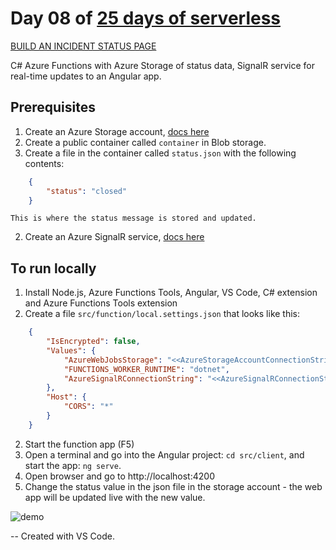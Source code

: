 # Day 08 of [25 days of serverless](https://www.25daysofserverless.com)

[BUILD AN INCIDENT STATUS PAGE](https://25daysofserverless.com/calendar/8)

C# Azure Functions with Azure Storage of status data, SignalR service for real-time updates to an Angular app.

## Prerequisites
1. Create an Azure Storage account, [docs here](https://docs.microsoft.com/en-us/azure/storage/common/storage-quickstart-create-account?tabs=azure-portal)
2. Create a public container called `container` in Blob storage.
3. Create a file in the container called `status.json` with the following contents:
```json
    {
        "status": "closed"
    }
```
    This is where the status message is stored and updated.
2. Create an Azure SignalR service, [docs here](https://docs.microsoft.com/en-us/azure/azure-signalr/signalr-quickstart-dotnet-core)

## To run locally
1. Install Node.js, Azure Functions Tools, Angular, VS Code, C# extension and Azure Functions Tools extension
2. Create a file `src/function/local.settings.json` that looks like this:
```json
    {
        "IsEncrypted": false,
        "Values": {
            "AzureWebJobsStorage": "<<AzureStorageAccountConnectionString>>",
            "FUNCTIONS_WORKER_RUNTIME": "dotnet",
            "AzureSignalRConnectionString": "<<AzureSignalRConnectionString>>"
        },
        "Host": {
            "CORS": "*"
        }
    }
```
2. Start the function app (F5)
3. Open a terminal and go into the Angular project: `cd src/client`, and start the app: `ng serve`.
4. Open browser and go to http://localhost:4200
5. Change the status value in the json file in the storage account - the web app will be updated live with the new value.

![demo](demo.gif)

-- Created with VS Code.

